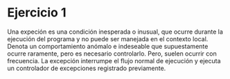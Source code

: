 # Ejercicio 1

Una expeción es una condición inesperada o inusual, que ocurre durante la ejecución del programa y no  puede ser manejada en el contexto local. Denota un comportamiento anómalo e indeseable que supuestamente ocurre raramente, pero es necesario controlarlo. Pero, suelen ocurrir con frecuencia. La excepción interrumpe el flujo normal de ejecución y ejecuta un controlador de excepciones registrado previamente.